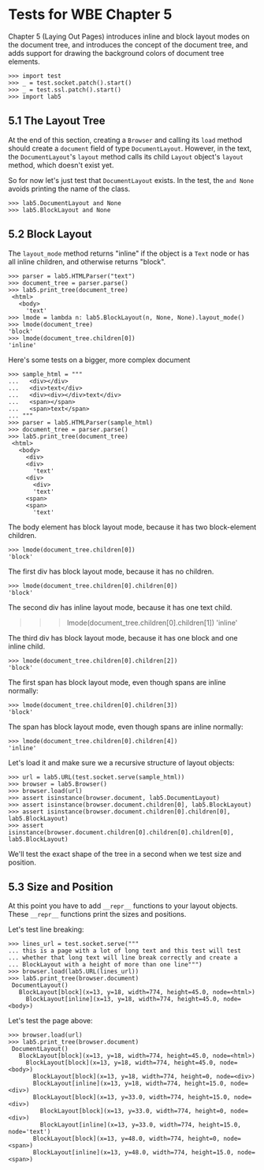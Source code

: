 Tests for WBE Chapter 5
=======================

Chapter 5 (Laying Out Pages) introduces inline and block layout modes on
the document tree, and introduces the concept of the document tree, and
adds support for drawing the background colors of document tree elements.

    >>> import test
    >>> _ = test.socket.patch().start()
    >>> _ = test.ssl.patch().start()
    >>> import lab5

5.1 The Layout Tree
-------------------

At the end of this section, creating a `Browser` and calling its
`load` method should create a `document` field of type
`DocumentLayout`. However, in the text, the `DocumentLayout`'s
`layout` method calls its child `Layout` object's `layout` method,
which doesn't exist yet.

So for now let's just test that `DocumentLayout` exists. In the test,
the `and None` avoids printing the name of the class.

    >>> lab5.DocumentLayout and None
    >>> lab5.BlockLayout and None

5.2 Block Layout
----------------

The `layout_mode` method returns "inline" if the object is a `Text` node
or has all inline children, and otherwise returns "block".

    >>> parser = lab5.HTMLParser("text")
    >>> document_tree = parser.parse()
    >>> lab5.print_tree(document_tree)
     <html>
       <body>
         'text'
    >>> lmode = lambda n: lab5.BlockLayout(n, None, None).layout_mode()
    >>> lmode(document_tree)
    'block'
    >>> lmode(document_tree.children[0])
    'inline'

Here's some tests on a bigger, more complex document

    >>> sample_html = """
    ...   <div></div>
    ...   <div>text</div>
    ...   <div><div></div>text</div>
    ...   <span></span>
    ...   <span>text</span>
    ... """
    >>> parser = lab5.HTMLParser(sample_html)
    >>> document_tree = parser.parse()
    >>> lab5.print_tree(document_tree)
     <html>
       <body>
         <div>
         <div>
           'text'
         <div>
           <div>
           'text'
         <span>
         <span>
           'text'

The body element has block layout mode, because it has two block-element children.

    >>> lmode(document_tree.children[0])
    'block'

The first div has block layout mode, because it has no children.

    >>> lmode(document_tree.children[0].children[0])
    'block'
  
The second div has inline layout mode, because it has one text child.

  >>> lmode(document_tree.children[0].children[1])
  'inline'

The third div has block layout mode, because it has one block and one inline child.

    >>> lmode(document_tree.children[0].children[2])
    'block'

The first span has block layout mode, even though spans are inline normally:

    >>> lmode(document_tree.children[0].children[3])
    'block'

The span has block layout mode, even though spans are inline normally:

    >>> lmode(document_tree.children[0].children[4])
    'inline'

Let's load it and make sure we a recursive structure of layout objects:
    
    >>> url = lab5.URL(test.socket.serve(sample_html))
    >>> browser = lab5.Browser()
    >>> browser.load(url)
    >>> assert isinstance(browser.document, lab5.DocumentLayout)
    >>> assert isinstance(browser.document.children[0], lab5.BlockLayout)
    >>> assert isinstance(browser.document.children[0].children[0], lab5.BlockLayout)
    >>> assert isinstance(browser.document.children[0].children[0].children[0], lab5.BlockLayout)

We'll test the exact shape of the tree in a second when we test size
and position.

5.3 Size and Position
---------------------

At this point you have to add `__repr__` functions to your layout
objects. These `__repr__` functions print the sizes and positions.

Let's test line breaking:

    >>> lines_url = test.socket.serve("""
    ... this is a page with a lot of long text and this test will test
    ... whether that long text will line break correctly and create a
    ... BlockLayout with a height of more than one line""")
    >>> browser.load(lab5.URL(lines_url))
    >>> lab5.print_tree(browser.document)
     DocumentLayout()
       BlockLayout[block](x=13, y=18, width=774, height=45.0, node=<html>)
         BlockLayout[inline](x=13, y=18, width=774, height=45.0, node=<body>)

Let's test the page above:

    >>> browser.load(url)
    >>> lab5.print_tree(browser.document)
     DocumentLayout()
       BlockLayout[block](x=13, y=18, width=774, height=45.0, node=<html>)
         BlockLayout[block](x=13, y=18, width=774, height=45.0, node=<body>)
           BlockLayout[block](x=13, y=18, width=774, height=0, node=<div>)
           BlockLayout[inline](x=13, y=18, width=774, height=15.0, node=<div>)
           BlockLayout[block](x=13, y=33.0, width=774, height=15.0, node=<div>)
             BlockLayout[block](x=13, y=33.0, width=774, height=0, node=<div>)
             BlockLayout[inline](x=13, y=33.0, width=774, height=15.0, node='text')
           BlockLayout[block](x=13, y=48.0, width=774, height=0, node=<span>)
           BlockLayout[inline](x=13, y=48.0, width=774, height=15.0, node=<span>)
